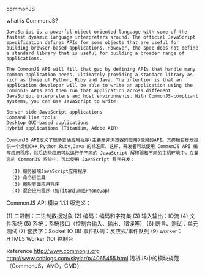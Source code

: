 commonJS

what is CommonJS?

	JavaScript is a powerful object oriented language with some of the fastest dynamic language interpreters around. The official JavaScript specification defines APIs for some objects that are useful for building browser-based applications. However, the spec does not define a standard library that is useful for building a broader range of applications.

	The CommonJS API will fill that gap by defining APIs that handle many common application needs, ultimately providing a standard library as rich as those of Python, Ruby and Java. The intention is that an application developer will be able to write an application using the CommonJS APIs and then run that application across different JavaScript interpreters and host environments. With CommonJS-compliant systems, you can use JavaScript to write:

	Server-side JavaScript applications
	Command line tools
	Desktop GUI-based applications
	Hybrid applications (Titanium, Adobe AIR)

	CommonJS API定义了很多普通应用程序(主要是非浏览器的应用)使用的API。其终极目标是提供一个类似C++,Python,Ruby,Java 的标准库。这样，开发者可以使用 CommonJS API 编写应用程序，然后这些应用可以运行于不同的 JavaScript 解释器和不同的主机环境中。在兼容的 CommonJS 系统中，可以使用 JavaScript 程序开发：

	  (1) 服务器端JavaScript应用程序
	  (2) 命令行工具
	  (3) 图形界面应用程序
	  (4) 混合应用程序（如Titanium或PhoneGap）

CommonJS API 模块 1.1.1 版定义：

  (1) 二进制：二进制数据对象
  (2) 编码：编码和字符集
  (3) 输入输出：IO流
  (4) 文件系统
  (5) 系统：系统接口（控制台输入、输出、错误等）
  (6) 断言、测试：单元测试
  (7) 套接字：Socket IO
  (8) 事件队列：反应式/事件队列
  (9) worker：HTML5 Worker
  (10) 控制台

Reference
http://www.commonjs.org 
http://www.cnblogs.com/skylar/p/4065455.html  浅析JS中的模块规范（CommonJS，AMD，CMD）